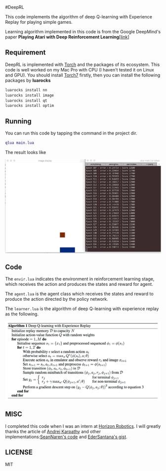 #DeepRL

This code implements the algorithm of deep Q-learning with Experience Replay for playing simple games.

Learning algorithm implemented in this code is from the Google DeepMind's paper **Playing Atari with Deep Reinforcement Learning**[[link](https://www.cs.toronto.edu/~vmnih/docs/dqn.pdf)]

## Requirement

DeepRL is implemented with [Torch](http://torch.ch) and the packages of its ecosystem. This code is well worked on my Mac Pro with CPU (I haven't tested it on Linux and GPU). You should install [Torch7](https://github.com/torch/torch7) firstly, then you can install the following packages by **luarocks**

```bash
luarocks install nn
luarocks install image
luarocks install qt
luarocks install optim
```

## Running

You can run this code by tapping the command in the project dir.

```lua
qlua main.lua
```

The result looks like

![](static/demo.gif)

## Code 

The `envir.lua` indicates the environment in reinforcement learning stage, which receives the action and produces the states and reward for agent.

The `agent.lua` is the agent class which receives the states and reward to produce the action directed by the policy network.

The `learner.lua` is the algorithm of deep Q-learning with experience replay as the following.

![](static/alg.png)

## MISC

I completed this code when I was an intern at [Horizon Robotics](http://www.horizon-robotics.com/index_en.html). I will greatly thanks the article of [Andrej Karpathy](https://karpathy.github.io/2016/05/31/rl/) and other implementations:[SeanNaren's code](https://github.com/SeanNaren/TorchQLearningExample) and [EderSantana's gist](https://gist.github.com/EderSantana/c7222daa328f0e885093).

## LICENSE
MIT